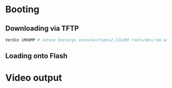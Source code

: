 # Booting


## Downloading via TFTP
```sh
Verdin iMX8MP # setenv bootargs console=ttymxc2,115200 root=/dev/ram && setenv autoload n && bootp && tftp $loadaddr 192.168.1.16:ed10m.itb && bootm $loadaddr
```

## Loading onto Flash


# Video output

